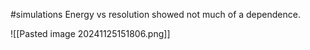 #simulations
Energy vs resolution showed not much of a dependence. 

![[Pasted image 20241125151806.png]]